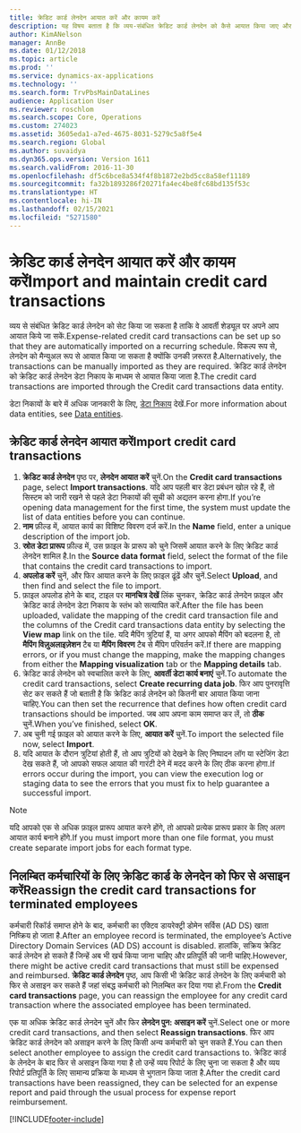 ```yaml
---
title: क्रेडिट कार्ड लेनदेन आयात करें और कायम करें
description: यह विषय बताता है कि व्यय-संबंधित क्रेडिट कार्ड लेनदेन को कैसे आयात किया जाए और बनाए रखा जाए. इन लेनदेन को सेट किया जा सकता है ताकि वे स्वचालित रूप से बार-बार आने वाले शेड्यूल पर आयात हो सकें, या उन्हें आवश्यकतानुसार मैन्युअल रूप से आयात किया जा सके.
author: KimANelson
manager: AnnBe
ms.date: 01/12/2018
ms.topic: article
ms.prod: ''
ms.service: dynamics-ax-applications
ms.technology: ''
ms.search.form: TrvPbsMainDataLines
audience: Application User
ms.reviewer: roschlom
ms.search.scope: Core, Operations
ms.custom: 274023
ms.assetid: 3605eda1-a7ed-4675-8031-5279c5a8f5e4
ms.search.region: Global
ms.author: suvaidya
ms.dyn365.ops.version: Version 1611
ms.search.validFrom: 2016-11-30
ms.openlocfilehash: df5c6bce8a534f4f8b1872e2bd5cc8a58ef11189
ms.sourcegitcommit: fa32b1893286f20271fa4ec4be8fc68bd135f53c
ms.translationtype: HT
ms.contentlocale: hi-IN
ms.lasthandoff: 02/15/2021
ms.locfileid: "5271580"
---
```

# <a name="import-and-maintain-credit-card-transactions"></a><span data-ttu-id="8903d-104">क्रेडिट कार्ड लेनदेन आयात करें और कायम करें</span><span class="sxs-lookup"><span data-stu-id="8903d-104">Import and maintain credit card transactions</span></span>

<span data-ttu-id="8903d-105">व्यय से संबंधित क्रेडिट कार्ड लेनदेन को सेट किया जा सकता है ताकि वे आवर्ती शेड्यूल पर अपने आप आयात किये जा सकें.</span><span class="sxs-lookup"><span data-stu-id="8903d-105">Expense-related credit card transactions can be set up so that they are automatically imported on a recurring schedule.</span></span> <span data-ttu-id="8903d-106">विकल्प रूप से, लेनदेन को मैन्युअल रूप से आयात किया जा सकता है क्योंकि उनकी ज़रूरत है.</span><span class="sxs-lookup"><span data-stu-id="8903d-106">Alternatively, the transactions can be manually imported as they are required.</span></span> <span data-ttu-id="8903d-107">क्रेडिट कार्ड लेनदेन को क्रेडिट कार्ड लेनदेन डेटा निकाय के माध्यम से आयात किया जाता है.</span><span class="sxs-lookup"><span data-stu-id="8903d-107">The credit card transactions are imported through the Credit card transactions data entity.</span></span>

<span data-ttu-id="8903d-108">डेटा निकायों के बारे में अधिक जानकारी के लिए, [डेटा निकाय](https://docs.microsoft.com/dynamics365/fin-ops-core/dev-itpro/data-entities/data-entities) देखें.</span><span class="sxs-lookup"><span data-stu-id="8903d-108">For more information about data entities, see [Data entities](https://docs.microsoft.com/dynamics365/fin-ops-core/dev-itpro/data-entities/data-entities).</span></span>

## <a name="import-credit-card-transactions"></a><span data-ttu-id="8903d-109">क्रेडिट कार्ड लेनदेन आयात करें</span><span class="sxs-lookup"><span data-stu-id="8903d-109">Import credit card transactions</span></span>

1. <span data-ttu-id="8903d-110">**क्रेडिट कार्ड लेनदेन** पृष्ठ पर, **लेनदेन आयात करें** चुनें.</span><span class="sxs-lookup"><span data-stu-id="8903d-110">On the **Credit card transactions** page, select **Import transactions**.</span></span> <span data-ttu-id="8903d-111">यदि आप पहली बार डेटा प्रबंधन खोल रहे हैं, तो सिस्टम को जारी रखने से पहले डेटा निकायों की सूची को अद्यतन करना होगा.</span><span class="sxs-lookup"><span data-stu-id="8903d-111">If you’re opening data management for the first time, the system must update the list of data entities before you can continue.</span></span>
2. <span data-ttu-id="8903d-112">**नाम** फ़ील्ड में, आयात कार्य का विशिष्ट विवरण दर्ज करें.</span><span class="sxs-lookup"><span data-stu-id="8903d-112">In the **Name** field, enter a unique description of the import job.</span></span>
3. <span data-ttu-id="8903d-113">**स्रोत डेटा प्रारूप** फ़ील्ड में, उस फ़ाइल के प्रारूप को चुने जिसमें आयात करने के लिए क्रेडिट कार्ड लेनदेन शामिल है.</span><span class="sxs-lookup"><span data-stu-id="8903d-113">In the **Source data format** field, select the format of the file that contains the credit card transactions to import.</span></span>
4. <span data-ttu-id="8903d-114">**अपलोड करें** चुनें, और फिर आयात करने के लिए फ़ाइल ढूंढें और चुनें.</span><span class="sxs-lookup"><span data-stu-id="8903d-114">Select **Upload**, and then find and select the file to import.</span></span>
5. <span data-ttu-id="8903d-115">फ़ाइल अपलोड होने के बाद, टाइल पर **मानचित्र देखें** लिंक चुनकर, क्रेडिट कार्ड लेनदेन फ़ाइल और क्रेडिट कार्ड लेनदेन डेटा निकाय के स्तंभ को सत्यापित करें.</span><span class="sxs-lookup"><span data-stu-id="8903d-115">After the file has been uploaded, validate the mapping of the credit card transaction file and the columns of the Credit card transactions data entity by selecting the **View map** link on the tile.</span></span> <span data-ttu-id="8903d-116">यदि मैपिंग त्रुटियां हैं, या अगर आपको मैपिंग को बदलना है, तो **मैपिंग विज़ुअलाइज़ेशन** टैब या **मैपिंग विवरण** टैब से मैंपिग परिवर्तन करें.</span><span class="sxs-lookup"><span data-stu-id="8903d-116">If there are mapping errors, or if you must change the mapping, make the mapping changes from either the **Mapping visualization** tab or the **Mapping details** tab.</span></span>
6. <span data-ttu-id="8903d-117">क्रेडिट कार्ड लेनदेन को स्वचालित करने के लिए, **आवर्ती डेटा कार्य बनाएं** चुनें.</span><span class="sxs-lookup"><span data-stu-id="8903d-117">To automate the credit card transactions, select **Create recurring data job**.</span></span> <span data-ttu-id="8903d-118">फिर आप पुनरावृत्ति सेट कर सकते हैं जो बताती है कि क्रेडिट कार्ड लेनदेन को कितनी बार आयात किया जाना चाहिए.</span><span class="sxs-lookup"><span data-stu-id="8903d-118">You can then set the recurrence that defines how often credit card transactions should be imported.</span></span> <span data-ttu-id="8903d-119">जब आप अपना काम समाप्त कर लें, तो **ठीक** चुनें.</span><span class="sxs-lookup"><span data-stu-id="8903d-119">When you’ve finished, select **OK**.</span></span>
7. <span data-ttu-id="8903d-120">अब चुनी गई फ़ाइल को आयात करने के लिए, **आयात करें** चुनें.</span><span class="sxs-lookup"><span data-stu-id="8903d-120">To import the selected file now, select **Import**.</span></span>
8. <span data-ttu-id="8903d-121">यदि आयात के दौरान त्रुटियां होती हैं, तो आप त्रुटियों को देखने के लिए निष्पादन लॉग या स्टेजिंग डेटा देख सकते हैं, जो आपको सफल आयात की गारंटी देने में मदद करने के लिए ठीक करना होगा.</span><span class="sxs-lookup"><span data-stu-id="8903d-121">If errors occur during the import, you can view the execution log or staging data to see the errors that you must fix to help guarantee a successful import.</span></span>

> [!NOTE]
> <span data-ttu-id="8903d-122">यदि आपको एक से अधिक फ़ाइल प्रारूप आयात करने होंगे, तो आपको प्रत्येक प्रारूप प्रकार के लिए अलग आयात कार्य बनाने होंगे.</span><span class="sxs-lookup"><span data-stu-id="8903d-122">If you must import more than one file format, you must create separate import jobs for each format type.</span></span>

## <a name="reassign-the-credit-card-transactions-for-terminated-employees"></a><span data-ttu-id="8903d-123">निलम्बित कर्मचारियों के लिए क्रेडिट कार्ड के लेनदेन को फिर से असाइन करें</span><span class="sxs-lookup"><span data-stu-id="8903d-123">Reassign the credit card transactions for terminated employees</span></span>

<span data-ttu-id="8903d-124">कर्मचारी रिकॉर्ड समाप्त होने के बाद, कर्मचारी का एक्टिव डायरेक्ट्री डोमेन सर्विस (AD DS) खाता निष्क्रिय हो जाता है.</span><span class="sxs-lookup"><span data-stu-id="8903d-124">After an employee record is terminated, the employee’s Active Directory Domain Services (AD DS) account is disabled.</span></span> <span data-ttu-id="8903d-125">हालांकि, सक्रिय क्रेडिट कार्ड लेनदेन हो सकते हैं जिन्हें अब भी खर्च किया जाना चाहिए और प्रतिपूर्ति की जानी चाहिए.</span><span class="sxs-lookup"><span data-stu-id="8903d-125">However, there might be active credit card transactions that must still be expensed and reimbursed.</span></span> <span data-ttu-id="8903d-126">**क्रेडिट कार्ड लेनदेन** पृष्ठ, आप किसी भी क्रेडिट कार्ड लेनदेन के लिए कर्मचारी को फिर से असाइन कर सकते हैं जहां संबद्ध कर्मचारी को निलम्बित कर दिया गया हो.</span><span class="sxs-lookup"><span data-stu-id="8903d-126">From the **Credit card transactions** page, you can reassign the employee for any credit card transaction where the associated employee has been terminated.</span></span>

<span data-ttu-id="8903d-127">एक या अधिक क्रेडिट कार्ड लेनदेन चुनें और फिर **लेनदेन पुन: असाइन करें** चुनें.</span><span class="sxs-lookup"><span data-stu-id="8903d-127">Select one or more credit card transactions, and then select **Reassign transactions**.</span></span> <span data-ttu-id="8903d-128">फिर आप क्रेडिट कार्ड लेनदेन को असाइन करने के लिए किसी अन्य कर्मचारी को चुन सकते हैं.</span><span class="sxs-lookup"><span data-stu-id="8903d-128">You can then select another employee to assign the credit card transactions to.</span></span> <span data-ttu-id="8903d-129">क्रेडिट कार्ड के लेनदेन के बाद फिर से असाइन किया गया है तो उन्हें व्यय रिपोर्ट के लिए चुना जा सकता है और व्यय रिपोर्ट प्रतिपूर्ति के लिए सामान्य प्रक्रिया के माध्यम से भुगतान किया जाता है.</span><span class="sxs-lookup"><span data-stu-id="8903d-129">After the credit card transactions have been reassigned, they can be selected for an expense report and paid through the usual process for expense report reimbursement.</span></span>


[!INCLUDE[footer-include](../includes/footer-banner.md)]